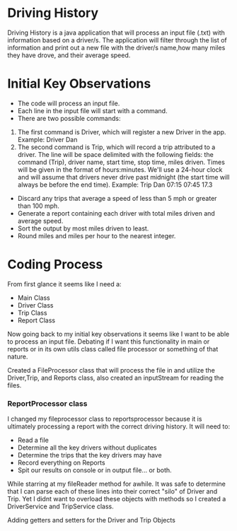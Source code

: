 # Driving History

Driving History is a java application that will process an input file (.txt) with information based on a driver/s. The application will filter through the list of information and print out a new file with the driver/s name,how many miles they have drove, and their average speed.

# Initial Key Observations

- The code will process an input file.
- Each line in the input file will start with a command. 
- There are two possible commands:
1. The first command is Driver, which will register a new Driver in the app. Example:
   Driver Dan
2. The second command is Trip, which will record a trip attributed to a driver. The line will be space delimited with the following fields: the command (Trip), driver name, start time, stop time, miles driven. Times will be given in the format of hours:minutes. We'll use a 24-hour clock and will assume that drivers never drive past midnight (the start time will always be before the end time). Example:
   Trip Dan 07:15 07:45 17.3
- Discard any trips that average a speed of less than 5 mph or greater than 100 mph.
- Generate a report containing each driver with total miles driven and average speed. 
- Sort the output by most miles driven to least. 
- Round miles and miles per hour to the nearest integer.

# Coding Process

From first glance it seems like I need a:
- Main Class
- Driver Class
- Trip Class
- Report Class

Now going back to my initial key observations it seems like I want to be able to process an input file.
Debating if I want this functionality in main or reports or in its own utils class called file processor or something of that nature.

Created a FileProcessor class that will process the file in and utilize the Driver,Trip, and Reports class, also created an inputStream for reading the files.

### ReportProcessor class

I changed my fileprocessor class to reportsprocessor because it is ultimately processing a report with the correct driving history.
It will need to:

- Read a file
- Determine all the key drivers without duplicates
- Determine the trips that the key drivers may have
- Record everything on Reports
- Spit our results on console or in output file... or both.

While starring at my fileReader method for awhile. It was safe to determine that I can parse each of these lines into their correct "silo" of Driver and Trip. Yet I didnt want to overload these objects with methods so I created a DriverService and TripService class.

Adding getters and setters for the Driver and Trip Objects

